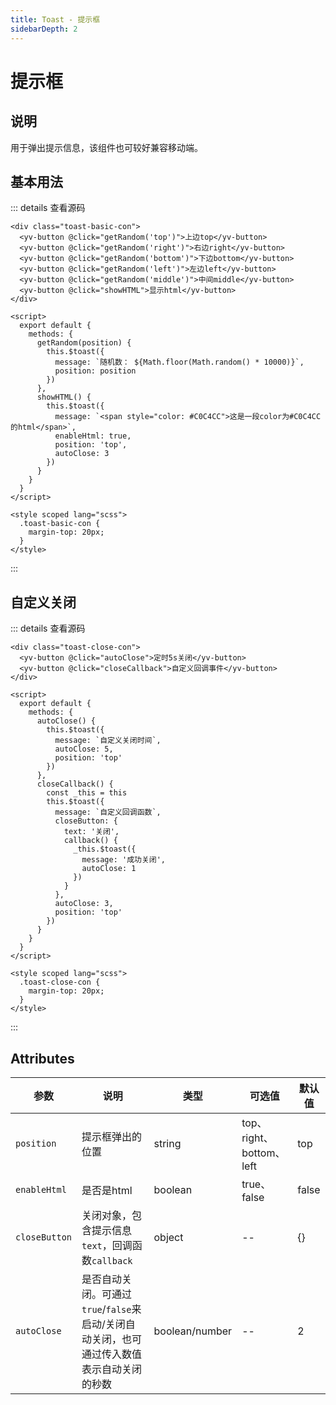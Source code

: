 ```yaml
---
title: Toast - 提示框
sidebarDepth: 2
---
```


# 提示框

## 说明
用于弹出提示信息，该组件也可较好兼容移动端。

## 基本用法

<ClientOnly><toast-basic></toast-basic></ClientOnly>

::: details 查看源码
```vue
<div class="toast-basic-con">
  <yv-button @click="getRandom('top')">上边top</yv-button>
  <yv-button @click="getRandom('right')">右边right</yv-button>
  <yv-button @click="getRandom('bottom')">下边bottom</yv-button>
  <yv-button @click="getRandom('left')">左边left</yv-button>
  <yv-button @click="getRandom('middle')">中间middle</yv-button>
  <yv-button @click="showHTML">显示html</yv-button>
</div>

<script>
  export default {
    methods: {
      getRandom(position) {
        this.$toast({
          message: `随机数： ${Math.floor(Math.random() * 10000)}`,
          position: position
        })
      },
      showHTML() {
        this.$toast({
          message: `<span style="color: #C0C4CC">这是一段color为#C0C4CC的html</span>`,
          enableHtml: true,
          position: 'top',
          autoClose: 3
        })
      }
    }
  }
</script>

<style scoped lang="scss">
  .toast-basic-con {
    margin-top: 20px;
  }
</style>
```
:::

## 自定义关闭

<ClientOnly><toast-close></toast-close></ClientOnly>

::: details 查看源码
```vue
<div class="toast-close-con">
  <yv-button @click="autoClose">定时5s关闭</yv-button>
  <yv-button @click="closeCallback">自定义回调事件</yv-button>
</div>

<script>
  export default {
    methods: {
      autoClose() {
        this.$toast({
          message: `自定义关闭时间`,
          autoClose: 5,
          position: 'top'
        })
      },
      closeCallback() {
        const _this = this
        this.$toast({
          message: `自定义回调函数`,
          closeButton: {
            text: '关闭',
            callback() {
              _this.$toast({
                message: '成功关闭',
                autoClose: 1
              })
            }
          },
          autoClose: 3,
          position: 'top'
        })
      }
    }
  }
</script>

<style scoped lang="scss">
  .toast-close-con {
    margin-top: 20px;
  }
</style>
```
:::

## Attributes

| 参数        | 说明 | 类型 | 可选值 | 默认值  |
|------------|-----|-----|-------|--------|
| `position` | 提示框弹出的位置 | string | top、right、bottom、left | top |
| `enableHtml` | 是否是html | boolean | true、false | false |
| `closeButton` | 关闭对象，包含提示信息`text`，回调函数`callback` | object | -- | {} |
| `autoClose` | 是否自动关闭。可通过`true`/`false`来启动/关闭自动关闭，也可通过传入数值表示自动关闭的秒数 | boolean/number | -- | 2 |
